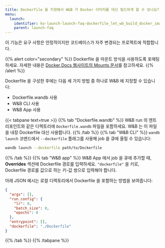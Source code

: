 ```yaml
---
title: Dockerfile 을 지정해서 W&B 가 Docker 이미지를 대신 빌드하게 할 수 있나요?
menu:
  launch:
    identifier: ko-launch-launch-faq-dockerfile_let_wb_build_docker_image_me
    parent: launch-faq
---
```


이 기능은 요구 사항은 안정적이지만 코드베이스가 자주 변경되는 프로젝트에 적합합니다.

{{% alert color="secondary" %}}
Dockerfile 을 마운트 방식을 사용하도록 포매팅하세요. 자세한 내용은 [Docker Docs 웹사이트의 Mounts 문서](https://docs.docker.com/build/guide/mounts/)를 참고하세요.
{{% /alert %}}

Dockerfile 을 구성한 후에는 다음 세 가지 방법 중 하나로 W&B 에 지정할 수 있습니다:

* Dockerfile.wandb 사용
* W&B CLI 사용
* W&B App 사용

{{< tabpane text=true >}}
{{% tab "Dockerfile.wandb" %}}
W&B run 의 엔트리포인트와 같은 디렉토리에 `Dockerfile.wandb` 파일을 포함하세요. W&B 는 이 파일을 내장 Dockerfile 대신 사용합니다.
{{% /tab %}}
{{% tab "W&B CLI" %}}
`wandb launch` 코맨드에서 `--dockerfile` 플래그를 사용해 job 을 큐에 올릴 수 있습니다:

```bash
wandb launch --dockerfile path/to/Dockerfile
```
{{% /tab %}}
{{% tab "W&B app" %}}
W&B App 에서 job 을 큐에 추가할 때, **Overrides** 섹션에 Dockerfile 경로를 입력하세요. `"dockerfile"` 을 키로, Dockerfile 경로를 값으로 하는 키-값 쌍으로 입력해야 합니다.

아래 JSON 예시는 로컬 디렉토리에서 Dockerfile 을 포함하는 방법을 보여줍니다:

```json title="Launch job W&B App"
{
  "args": [],
  "run_config": {
    "lr": 0,
    "batch_size": 0,
    "epochs": 0
  },
  "entrypoint": [],
  "dockerfile": "./Dockerfile"
}
```
{{% /tab %}}
{{% /tabpane %}}